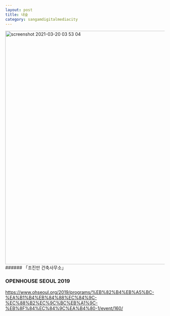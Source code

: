 ```yaml
---
layout: post
title: 내숲
category: sangamdigitalmediacity
---
```


<img width="740px" alt="screenshot 2021-03-20 03 53 04" src="https://user-images.githubusercontent.com/81041256/111917632-710f8e00-8ac4-11eb-9c43-1bbfca711d8d.png">
###### 「조진만 건축사무소」

<br/>

###  OPENHOUSE SEOUL 2019
<https://www.ohseoul.org/2019/programs/%EB%82%B4%EB%A5%BC-%EA%B1%B4%EB%84%88%EC%84%9C-%EC%88%B2%EC%9C%BC%EB%A1%9C-%EB%8F%84%EC%84%9C%EA%B4%80-1/event/160/>
